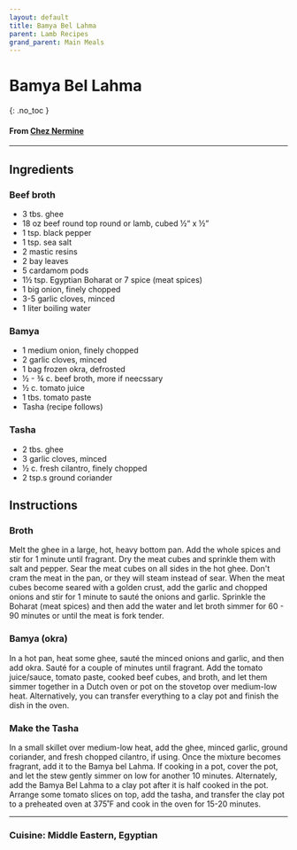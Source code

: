 ```yaml
---
layout: default
title: Bamya Bel Lahma
parent: Lamb Recipes
grand_parent: Main Meals
---
```


# Bamya Bel Lahma
{: .no_toc }

#### From <a href="https://cheznermine.com/2024/02/21/bamya-bel-lahma-okra-and-meat-stew-in-a-claypot/" target="_blank">Chez Nermine</a>

---

## Ingredients

### Beef broth
<ul>
	<li>3 tbs. ghee</li>
    <li>18 oz beef round top round or lamb, cubed ½“ x ½” </li>
    <li>1 tsp. black pepper </li>
    <li>1 tsp. sea salt </li>
    <li>2 mastic resins </li>
    <li>2 bay leaves </li>
    <li>5 cardamom pods </li>
    <li>1½ tsp. Egyptian Boharat or 7 spice (meat spices) </li>
    <li>1 big onion, finely chopped </li>
    <li>3-5 garlic cloves, minced </li>
    <li>1 liter boiling water</li>
</ul>

### Bamya

<ul>
	<li>1 medium onion, finely chopped </li>
    <li>2 garlic cloves, minced </li>
    <li>1 bag frozen okra, defrosted  </li>
    <li>½ - ¾ c. beef broth, more if neecssary </li>
    <li>½ c. tomato juice </li>
    <li>1 tbs. tomato paste </li>
    <li>Tasha (recipe follows)</li>
</ul>

### Tasha

<ul>
	<li>2 tbs. ghee</li>
    <li>3 garlic cloves, minced </li>
    <li>½ c. fresh cilantro, finely chopped  </li>
    <li>2 tsp.s ground coriander</li>
</ul>

## Instructions

### Broth

Melt the ghee in a large, hot, heavy bottom pan. Add the whole spices and stir for 1 minute until fragrant. Dry the meat cubes and sprinkle them with salt and pepper. Sear the meat cubes on all sides in the hot ghee. Don't cram the meat in the pan, or they will steam instead of sear. When the meat cubes become seared with a golden crust, add the garlic and chopped onions and stir for 1 minute to sauté the onions and garlic. Sprinkle the Boharat (meat spices) and then add the water and let broth simmer for 60 - 90 minutes or until the meat is fork tender.

### Bamya (okra)

In a hot pan, heat some ghee, sauté the minced onions and garlic, and then add okra. Sauté for a couple of minutes until fragrant. Add the tomato juice/sauce, tomato paste, cooked beef cubes, and broth, and let them simmer together in a Dutch oven or pot on the stovetop over medium-low heat. Alternatively, you can transfer everything to a clay pot and finish the dish in the oven.

### Make the Tasha

In a small skillet over medium-low heat, add the ghee, minced garlic, ground coriander, and fresh chopped cilantro, if using. Once the mixture becomes fragrant, add it to the Bamya bel Lahma. If cooking in a pot, cover the pot, and let the stew gently simmer on low for another 10 minutes. Alternately, add the Bamya Bel Lahma to a clay pot after it is half cooked in the pot. Arrange some tomato slices on top, add the tasha, and transfer the clay pot to a preheated oven at 375˚F and cook in the oven for 15-20 minutes.

--- 

### Cuisine: Middle Eastern, Egyptian